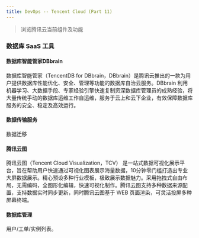 ```yaml
---
title: DevOps -- Tencent Cloud (Part 11)
---
```


> 浏览腾讯云当前组件及功能

### 数据库 SaaS 工具

#### 数据库智能管家DBbrain

数据库智能管家（TencentDB for DBbrain，DBbrain）是腾讯云推出的一款为用户提供数据库性能优化、安全、管理等功能的数据库自治云服务。DBbrain 利用机器学习、大数据手段、专家经验引擎快速复制资深数据库管理员的成熟经验，将大量传统手动的数据库运维工作自运维，服务于云上和云下企业，有效保障数据库服务的安全、稳定及高效运行。


#### 数据传输服务

数据迁移

#### 腾讯云图

腾讯云图（Tencent Cloud Visualization，TCV） 是一站式数据可视化展示平台，旨在帮助用户快速通过可视化图表展示海量数据，10分钟零门槛打造出专业大屏数据展示。精心预设多种行业模板，极致展示数据魅力。采用拖拽式自由布局，无需编码，全图形化编辑，快速可视化制作。腾讯云图支持多种数据来源配置，支持数据实时同步更新，同时腾讯云图基于 WEB 页面渲染，可灵活投屏多种屏幕终端。

#### 数据库管理

用户/工单/实例列表。
